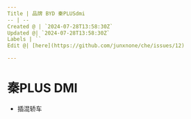 ```yaml
---
Title | 品牌 BYD 秦PLUSdmi
-- | --
Created @ | `2024-07-28T13:58:30Z`
Updated @| `2024-07-28T13:58:30Z`
Labels | ``
Edit @| [here](https://github.com/junxnone/che/issues/12)

---
```

# 秦PLUS DMI
- 插混轿车
